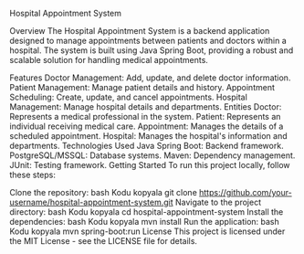 Hospital Appointment System


Overview
The Hospital Appointment System is a backend application designed to manage appointments between patients and doctors within a hospital. The system is built using Java Spring Boot, providing a robust and scalable solution for handling medical appointments.

Features
Doctor Management: Add, update, and delete doctor information.
Patient Management: Manage patient details and history.
Appointment Scheduling: Create, update, and cancel appointments.
Hospital Management: Manage hospital details and departments.
Entities
Doctor: Represents a medical professional in the system.
Patient: Represents an individual receiving medical care.
Appointment: Manages the details of a scheduled appointment.
Hospital: Manages the hospital's information and departments.
Technologies Used
Java Spring Boot: Backend framework.
PostgreSQL/MSSQL: Database systems.
Maven: Dependency management.
JUnit: Testing framework.
Getting Started
To run this project locally, follow these steps:

Clone the repository:
bash
Kodu kopyala
git clone https://github.com/your-username/hospital-appointment-system.git
Navigate to the project directory:
bash
Kodu kopyala
cd hospital-appointment-system
Install the dependencies:
bash
Kodu kopyala
mvn install
Run the application:
bash
Kodu kopyala
mvn spring-boot:run
License
This project is licensed under the MIT License - see the LICENSE file for details.
